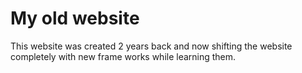 # My old website

This website was created 2 years back and now shifting the website completely with new frame works while learning them.
